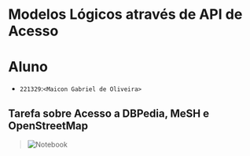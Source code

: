 # Modelos Lógicos através de API de Acesso

# Aluno

* `221329`:`<Maicon Gabriel de Oliveira>`

## Tarefa sobre Acesso a DBPedia, MeSH e OpenStreetMap

> ![Notebook](notebook/lab2-logic-model-dbpedia.ipynb)

